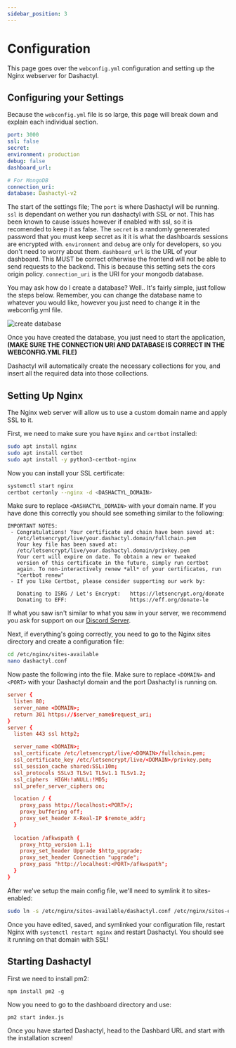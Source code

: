 ```yaml
---
sidebar_position: 3
---
```


# Configuration
This page goes over the `webconfig.yml` configuration and setting up the Nginx webserver for Dashactyl.

## Configuring your Settings
Because the `webconfig.yml` file is so large, this page will break down and explain each individual section.

```yaml
port: 3000
ssl: false
secret: 
environment: production
debug: false
dashboard_url: 

# For MongoDB
connection_uri: 
database: Dashactyl-v2
```

The start of the settings file; The `port` is where Dashactyl will be running. `ssl` is dependant on wether you run dashactyl with SSL or not. This has been known to cause issues however if enabled with ssl, so it is recomended to keep it as false. The `secret` is a randomly genererated password that you must keep secret as it it is what the dashboards sessions are encrypted with. `environment` and `debug` are only for developers, so you don't need to worry about them. `dashboard_url` is the URL of your dashboard. This MUST be correct otherwise the frontend will not be able to send requests to the backend. This is because this setting sets the cors origin policy. `connection_uri` is the URI for your mongodb database.

You may ask how do I create a database? Well.. It's fairly simple, just follow the steps below. Remember, you can change the database name to whatever you would like, however you just need to change it in the webconfig.yml file.

![create database](/img/create_database.png)

Once you have created the database, you just need to start the application, **(MAKE SURE THE CONNECTION URI AND DATABASE IS CORRECT IN THE WEBCONFIG.YML FILE)**

Dashactyl will automatically create the necessary collections for you, and insert all the required data into those collections.

## Setting Up Nginx
The Nginx web server will allow us to use a custom domain name and apply SSL to it.

First, we need to make sure you have `Nginx` and `certbot` installed:
```bash
sudo apt install nginx
sudo apt install certbot
sudo apt install -y python3-certbot-nginx
```

Now you can install your SSL certificate:
```bash
systemctl start nginx
certbot certonly --nginx -d <DASHACTYL_DOMAIN>
```

Make sure to replace `<DASHACTYL_DOMAIN>` with your domain name. If you have done this correctly you should see something similar to the following:
```
IMPORTANT NOTES:
 - Congratulations! Your certificate and chain have been saved at:
   /etc/letsencrypt/live/your.dashactyl.domain/fullchain.pem
   Your key file has been saved at:
   /etc/letsencrypt/live/your.dashactyl.domain/privkey.pem
   Your cert will expire on date. To obtain a new or tweaked
   version of this certificate in the future, simply run certbot
   again. To non-interactively renew *all* of your certificates, run
   "certbot renew"
 - If you like Certbot, please consider supporting our work by:

   Donating to ISRG / Let's Encrypt:   https://letsencrypt.org/donate
   Donating to EFF:                    https://eff.org/donate-le
```
If what you saw isn't similar to what you saw in your server, we recommend you ask for support on our [Discord Server](https://discord.gg/wwpRNvkMHA).

Next, if everything's going correctly, you need to go to the Nginx sites directory and create a configuration file:
```bash
cd /etc/nginx/sites-available
nano dashactyl.conf
```

Now paste the following into the file. Make sure to replace `<DOMAIN>` and `<PORT>` with your Dashactyl domain and the port Dashactyl is running on.
```conf
server {
  listen 80;
  server_name <DOMAIN>;
  return 301 https://$server_name$request_uri;
}
server {
  listen 443 ssl http2;

  server_name <DOMAIN>;
  ssl_certificate /etc/letsencrypt/live/<DOMAIN>/fullchain.pem;
  ssl_certificate_key /etc/letsencrypt/live/<DOMAIN>/privkey.pem;
  ssl_session_cache shared:SSL:10m;
  ssl_protocols SSLv3 TLSv1 TLSv1.1 TLSv1.2;
  ssl_ciphers  HIGH:!aNULL:!MD5;
  ssl_prefer_server_ciphers on;

  location / {
    proxy_pass http://localhost:<PORT>/;
    proxy_buffering off;
    proxy_set_header X-Real-IP $remote_addr;
  }
  
  location /afkwspath {
    proxy_http_version 1.1;
    proxy_set_header Upgrade $http_upgrade;
    proxy_set_header Connection "upgrade";
    proxy_pass "http://localhost:<PORT>/afkwspath";
  }
}
```
After we've setup the main config file, we'll need to symlink it to sites-enabled:
```bash
sudo ln -s /etc/nginx/sites-available/dashactyl.conf /etc/nginx/sites-enabled/dashactyl.conf
```

  Once you have edited, saved, and symlinked your configuration file, restart Nginx with `systemctl restart nginx` and restart Dashactyl. You should see it running on that domain with SSL!
  
## Starting Dashactyl

First we need to install pm2:
```
npm install pm2 -g
```
Now you need to go to the dashboard directory and use:
```
pm2 start index.js
```

Once you have started Dashactyl, head to the Dashbard URL and start with the installation screen!
